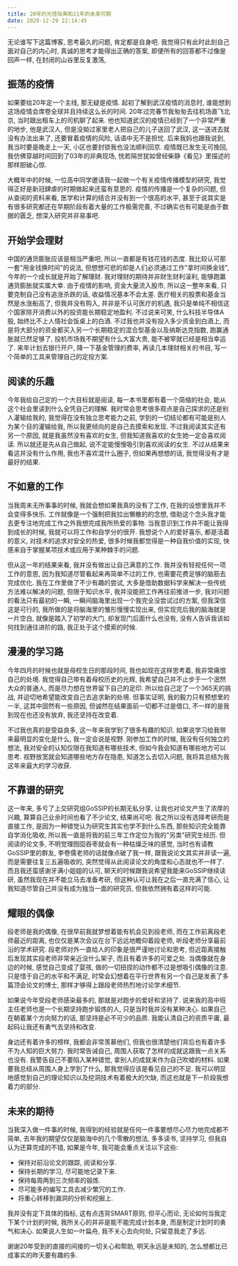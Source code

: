 ```yaml
---
title: 20年的光怪陆离和21年的未来可期
date: 2020-12-29 22:14:45
---
```


无论谁写下这篇博客, 思考最久的问题, 肯定都是自身吧. 我觉得只有此时此刻自己面对自己的内心时, 真诚的思考才能得出正确的答案, 即便所有的回答都不过像是回声一样, 在封闭的山谷里反复激荡, 

## 振荡的疫情

如果要给20年定一个主线, 那无疑是疫情. 起初了解到武汉疫情的消息时, 谁能想到这场疫情会席卷全球并且持续这么长的时间. 20年过完春节我匆匆去往机场直飞北京, 当时跟出租车上的司机聊了起来. 他也知道武汉的疫情已经到了一个非常严重的地步, 他是武汉人, 但是没拗过家里老人把自己的儿子送回了武汉, 这一送进去就没有办法出来了, 还要冒着疫情的风险, 话语中无不是担忧. 后来我妈也跟我说到, 我当时要是晚走上一天, 小区也要封锁我也没法顺利回京. 疫情既已发生无可挽回, 我仿佛穿越时间回到了03年的非典现场, 恍若隔世犹如曾经柴静《看见》里描述的那样胆破心惊. 

大概年中的时候, 一位高中同学邀请我一起做一个有关疫情传播模型的研究, 我觉得正好是新冠肆虐的时期做起来还蛮有意思的. 疫情的传播是一个复杂的问题, 但从查阅的资料来看, 医学和计算的结合并没有到一个很高的水平, 甚至于说其实是有很多研究都还在早期阶段有着大量的工作极需完善, 不过确实也有可能是由于数据的匮乏, 想深入研究并非易事吧.

## 开始学会理财

中国的通货膨胀应该是相当严重吧, 所以一直都是有钱花钱的态度. 我比较认可那一套"用金钱换时间"的说法, 但想想可悲的却是人们必须通过工作"拿时间换金钱", 今年的一个成长就是开始了解理财. 我对理财的期待并非财生财利滚利, 能够跑赢通货膨胀就实属大幸. 由于疫情的影响, 资金大量流入股市, 所以这一整年来看, 只要克制自己没有追涨杀跌的话, 收益情况基本不会太差. 医疗相关的股票和基金当然是水涨船高了, 但我并没有购入, 并非是不认可医疗的机遇, 我只是单纯不相信这个国家除开消费以外的投资能长期稳定地盈利. 不过说来可笑, 什么科技半导体A股, 始终比不上人情社会饭桌上的白酒. 不过我也并没有投入多少资金到白酒上, 而是将大部分的资金都买入另一个长期稳定的混合型基金以及纳斯达克指数, 跑赢通胀就已然足够了, 投机市场我不期望有什么大富大贵, 能不被宰就已经是相当幸运了. 来年计划去银行开户, 降一下基金管理的费率, 再读几本理财相关的书目, 写一个简单的工具来管理自己的定投方案. 

## 阅读的乐趣

今年我给自己定的一个大目标就是阅读, 每一本书里都有着一个简缩的社会, 能从这个社会里读到什么全凭自己的理解. 我时常会思考很多观点是自己探求的还是别人灌输给我的, 我觉得在没有独立思考能力之前, 学到的一切结论都有可能是别人为某个目的灌输给我, 所以我更倾向的是自己去摸索和发现. 不过我阅读其实还有另一个原因, 就是我虽然没有喜欢的女生, 但我知道我喜欢的女生她一定会喜欢阅读. 所以就还是先从自己做起, 说不定能慢慢吸引到喜欢阅读的女生. 不过从结果来看这并没有什么作用, 我也不喜欢混什么圈子, 但如果再想想的话, 我觉得没有才是最好的结果. 

## 不如意的工作

当我周末无所事事的时候, 我就会想如果我真的没有了工作, 在我的设想里我并不会变得多快乐. 工作就像是一个强制把我拉出懒散的的念想, 借助这个念头我才能去更专注地完成工作之外我想完成我所热爱的事物. 当我意识到工作并不能让我得到成长的时候, 我就可以将工作和自学分的很开. 我想说个人的爱好喜乐, 都是活着的意义, 对技术的追求对安全的热爱, 很多时候我都觉得是一种自我价值的实现, 快感来自于掌握某项技术或应用于某种棘手的问题. 

但从这一年的结果来看, 我并没有做出让自己满意的工作. 我并没有轻视任何一项工作的意思, 因为我知道尽管看起来再简单不过的工作, 也需要花费足够的脑筋去完成优化. 我在工作里做了不少有趣的尝试, 大多是借助数据科学来解决一些传统方法难以解决的问题, 但限于知识水平, 我并没能把工作再往前推进一步, 我对问题的看法只有最初的一瞬, 一瞬间脑海里出现一个我完全没尝试过的方案, 但我深信这是可行的, 我所做的是将脑海里的雏形慢慢实现出来, 但实现完后我的脑海就是一片空白, 就像是踏入了初学的大门, 却发现门后面什么也没有, 没有人告诉我该如何找到通往进阶的路, 我正处于这个摸索的时候. 

## 漫漫的学习路

今年四月的时候也就是母校生日的那段时间, 我也如现在这样思考着, 我非常痛恨自己的处境. 我觉得自己带有着母校历史的光辉, 我希望自己并不止步于一个泯然大众的普通人, 而是尽力想在世界留下自己的足印. 所以给自己定了一个365天的挑战, 并迫切地希望能改变自己去追求新的处境. 但事实证明, 我的毅力只有预想里的一半, 这其中固然有一些原因, 但诚然在结果面前一切都不过是借口, 不一样的是我到现在也还没有放弃, 我还坚持在改变着. 

不过我也真的是受益良多, 这一年来我学到了很多有趣的知识. 如果说学习给我带来最明显的变化是什么, 我一定会说是视野. 刚参加工作的时候, 我没有任何独立的想法, 我对安全的认知仅限在我知道有哪些技术, 但如今我会知道有哪些地方可以思考. 视野放宽就会知道哪些地方存在隐患, 知道怎么去切入问题, 我将其总结为我这年来最大的学习收获. 

## 不靠谱的研究

这一年来, 多亏了上交研究组GoSSIP的长期无私分享, 让我也对论文产生了浓厚的兴趣, 算算自己业余时间也看了不少论文, 结果尚可吧. 我之所以没有选择考研而是直接工作, 是因为一种错觉认为研究生其实也学不到什么东西, 那些知识完全能靠自学消化吸收, 所以我一直是将我的前三年工作定位为我的"另类"研究生经历. 但阅读的论文多, 不明觉理囫囵吞枣就会有一种枯燥乏味的感觉, 当时也有请教GoSSIP里的群友, 李卷儒老师的话就像点破了我一样, 跟我说论文其实并非读一遍, 而是需要往复三五遍吸收的, 突然觉得从此阅读论文的角度和心态就也不一样了. 而且我还蛮感谢牙满小姐姐的认可, 聊天的时候跟我说希望我能来GoSSIP继续读研, 虽然我现在并不能立马去准备考研, 但这种认可让我在之后一直充满了信心, 让我知道尽管自己并没有成为独当一面的研究员, 但我依然拥有着这样的可能. 

## 耀眼的偶像

段老师是我的偶像, 在很早前我就梦想着能有机会见到段老师, 而在工作前离段老师最近的距离, 也仅仅是某次会议在台下远远地瞻仰着段老师, 听段老师分享最前沿的学术研究. 段老师对外一直给人的印象是很严谨地讨论和思考, 但近距离接触后发现其实段老师非常亲近没什么架子, 而且有着许多的可爱之处. 当偶像就在身边的时候, 感觉自己变成了婴孩, 做的一切扭捏的动作都不过是想吸引偶像的注意. 只是惜于自己的水平和不满足, 时常会幻想着在平行世界有另一个自己是发表了多篇顶会论文的博士, 那样才够得上跟段老师热烈地讨论学术细节. 

如果说今年受段老师感染最多的, 那就是对跑步的爱好和坚持了. 说来我的高中班主任老师也是一个长期坚持跑步锻炼的人, 只是当时我并没有某种决心. 如果自己在朝着某个方向努力的话, 那坚持是必不可少的品质. 我能认清自己的资质平庸, 最起码让我还有勇气去坚持和改变. 

身边还有着许多的榜样, 我都会非常羡慕他们, 但我也很清楚他们背后也有着许多不为人知的巨大努力. 我时常告诫自己, 周围人获取了怎样的成就这跟我一点关系也没有. 我警告自己不要陷入某种错觉, 拿别人的成就来作为自己吹嘘的材料. 如果要我总结从周围人身上学到了什么, 那我觉得应该是看见自己的不足. 我可以明显地感觉到自己的理论知识以及挖洞技术有着极大的欠缺, 而这也就是下一阶段我想着力的部分.

## 未来的期待

当我深入做一件事的时候, 我得到的经验就是任何一件事要想尽心尽力地完成都不简单, 去年我的期望仅仅是脑海中的几个零散的想法, 多多读书, 坚持学习, 但我自认为还算完成的不错, 如果是今年, 我可能会重点关注以下这些:

* 保持对前沿论文的跟踪, 阅读和分享. 
* 保持长期的学习, 尽可能地记录下来.
* 保持每周两到三次频率的锻炼.
* 尽可能多的编写工具去减少繁冗的工作. 
* 将重心转移到漏洞的分析和挖掘上. 

我并没有定下具体的指标, 这有点违背SMART原则, 但平心而论, 无论如何当我定下某个计划的时候, 我所关心的并非是能不能完成计划本身, 而是制定计划时的勇气和决心. 如果说人生如一叶扁舟, 我不关心去向何处, 只留意我走了多远. 

谢谢20年受到的直接的间接的一切关心和帮助, 明天永远是未知的, 怎么想都比已成事实的昨天要有趣的多. 